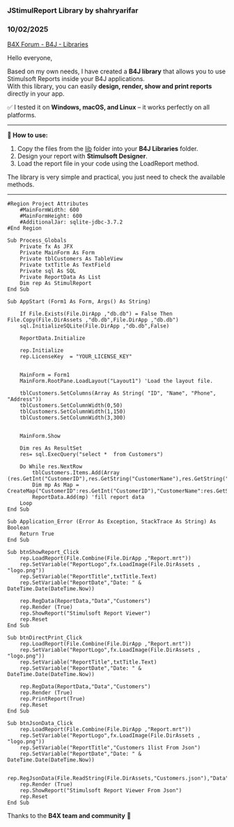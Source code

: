 ### JStimulReport Library by shahryarifar
### 10/02/2025
[B4X Forum - B4J - Libraries](https://www.b4x.com/android/forum/threads/168892/)

Hello everyone,   
  
Based on my own needs, I have created a **B4J library** that allows you to use Stimulsoft Reports inside your B4J applications.   
With this library, you can easily **design, render, show and print reports** directly in your app.   
  
✅ I tested it on **Windows, macOS, and Linux** – it works perfectly on all platforms.   
  

---

  
  
  
**🔧 How to use:**   
1. Copy the files from the [lib](https://www.dropbox.com/scl/fi/4u5mvzx9xlj2iomjwckck/Lib.zip?rlkey=c2z4dq9kkitrgg0it53xjc8fg&st=hogb9z7v&dl=0) folder into your **B4J Libraries** folder.   
2. Design your report with **Stimulsoft Designer**.   
3. Load the report file in your code using the LoadReport method.   
  
The library is very simple and practical, you just need to check the available methods.   
  

---

  

```B4X
#Region Project Attributes   
    #MainFormWidth: 600  
    #MainFormHeight: 600   
    #AdditionalJar: sqlite-jdbc-3.7.2  
#End Region  
  
Sub Process_Globals  
    Private fx As JFX  
    Private MainForm As Form  
    Private tblCustomers As TableView  
    Private txtTitle As TextField  
    Private sql As SQL  
    Private ReportData As List  
    Dim rep As StimulReport  
End Sub  
  
Sub AppStart (Form1 As Form, Args() As String)  
      
    If File.Exists(File.DirApp ,"db.db") = False Then File.Copy(File.DirAssets ,"db.db",File.DirApp ,"db.db")  
    sql.InitializeSQLite(File.DirApp ,"db.db",False)  
      
    ReportData.Initialize  
      
    rep.Initialize  
    rep.LicenseKey  = "YOUR_LICENSE_KEY"   
      
      
    MainForm = Form1  
    MainForm.RootPane.LoadLayout("Layout1") 'Load the layout file.  
       
    tblCustomers.SetColumns(Array As String( "ID", "Name", "Phone", "Address"))  
    tblCustomers.SetColumnWidth(0,50)  
    tblCustomers.SetColumnWidth(1,150)  
    tblCustomers.SetColumnWidth(3,300)  
      
      
    MainForm.Show  
      
    Dim res As ResultSet  
    res= sql.ExecQuery("select *  from Customers")  
      
    Do While res.NextRow  
        tblCustomers.Items.Add(Array (res.GetInt("CustomerID"),res.GetString("CustomerName"),res.GetString("CustomerPhone"),res.GetString("CustomerAddress")))  
        Dim mp As Map = CreateMap("CustomerID":res.GetInt("CustomerID"),"CustomerName":res.GetString("CustomerName"),"CustomerPhone":res.GetString("CustomerPhone"),"CustomerAddress":res.GetString("CustomerAddress"))  
        ReportData.Add(mp) 'fill report data  
    Loop  
End Sub  
  
Sub Application_Error (Error As Exception, StackTrace As String) As Boolean  
    Return True  
End Sub  
  
Sub btnShowReport_Click  
    rep.LoadReport(File.Combine(File.DirApp ,"Report.mrt"))  
    rep.SetVariable("ReportLogo",fx.LoadImage(File.DirAssets , "logo.png"))  
    rep.SetVariable("ReportTitle",txtTitle.Text)  
    rep.SetVariable("ReportDate","Date: " & DateTime.Date(DateTime.Now))  
      
    rep.RegData(ReportData,"Data","Customers")  
    rep.Render (True)  
    rep.ShowReport("Stimulsoft Report Viewer")  
    rep.Reset   
End Sub  
  
Sub btnDirectPrint_Click  
    rep.LoadReport(File.Combine(File.DirApp ,"Report.mrt"))  
    rep.SetVariable("ReportLogo",fx.LoadImage(File.DirAssets , "logo.png"))  
    rep.SetVariable("ReportTitle",txtTitle.Text)  
    rep.SetVariable("ReportDate","Date: " & DateTime.Date(DateTime.Now))  
      
    rep.RegData(ReportData,"Data","Customers")  
    rep.Render (True)  
    rep.PrintReport(True)  
    rep.Reset  
End Sub  
  
Sub btnJsonData_Click  
    rep.LoadReport(File.Combine(File.DirApp ,"Report.mrt"))  
    rep.SetVariable("ReportLogo",fx.LoadImage(File.DirAssets , "logo.png"))  
    rep.SetVariable("ReportTitle","Customers 1list From Json")  
    rep.SetVariable("ReportDate","Date: " & DateTime.Date(DateTime.Now))  
      
    rep.RegJsonData(File.ReadString(File.DirAssets,"Customers.json"),"Data")  
    rep.Render (True)  
    rep.ShowReport("Stimulsoft Report Viewer From Json")  
    rep.Reset  
End Sub
```

  
  
Thanks to the **B4X team and community** 🙏